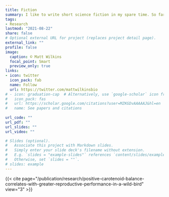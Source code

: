 ```yaml
---
title: Fiction
summary: I like to write short science fiction in my spare time. So far, I've only published one. Please let me know on Twitter if you enjoy it :)
tags:
- Research
lastmod: "2021-08-22"
share: false
# Optional external URL for project (replaces project detail page).
external_link: ""
profile: false
image:
  caption: © Matt Wilkins
  focal_point: Smart
  preview_only: true
links:
- icon: twitter
  icon_pack: fab
  name: Follow
  url: https://twitter.com/mattwilkinsbio
# - icon: graduation-cap  # Alternatively, use `google-scholar` icon from `ai` icon pack
#   icon_pack: fas
#   url: https://scholar.google.com/citations?user=MZKGDvAAAAAJ&hl=en
#   name: See papers and citations
  
url_code: ""
url_pdf: ""
url_slides: ""
url_video: ""

# Slides (optional).
#   Associate this project with Markdown slides.
#   Simply enter your slide deck's filename without extension.
#   E.g. `slides = "example-slides"` references `content/slides/example-slides.md`.
#   Otherwise, set `slides = ""`.
# slides: example
---
```


{{< cite page="/publication/research/positive-carotenoid-balance-correlates-with-greater-reproductive-performance-in-a-wild-bird" view="3" >}}

